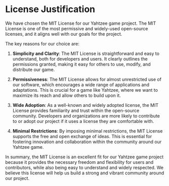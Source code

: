 # License Justification

We have chosen the MIT License for our Yahtzee game project. The MIT License is one of the most permissive and widely-used open-source licenses, and it aligns well with our goals for the project. 

The key reasons for our choice are:

1. **Simplicity and Clarity**: The MIT License is straightforward and easy to understand, both for developers and users. It clearly outlines the permissions granted, making it easy for others to use, modify, and distribute our game.

2. **Permissiveness**: The MIT License allows for almost unrestricted use of our software, which encourages a wide range of applications and adaptations. This is crucial for a game like Yahtzee, where we want to maximize its reach and allow others to build upon it.

3. **Wide Adoption**: As a well-known and widely adopted license, the MIT License provides familiarity and trust within the open-source community. Developers and organizations are more likely to contribute to or adopt our project if it uses a license they are comfortable with.

4. **Minimal Restrictions**: By imposing minimal restrictions, the MIT License supports the free and open exchange of ideas. This is essential for fostering innovation and collaboration within the community around our Yahtzee game.

In summary, the MIT License is an excellent fit for our Yahtzee game project because it provides the necessary freedom and flexibility for users and contributors, while also being easy to understand and widely respected. We believe this license will help us build a strong and vibrant community around our project.
